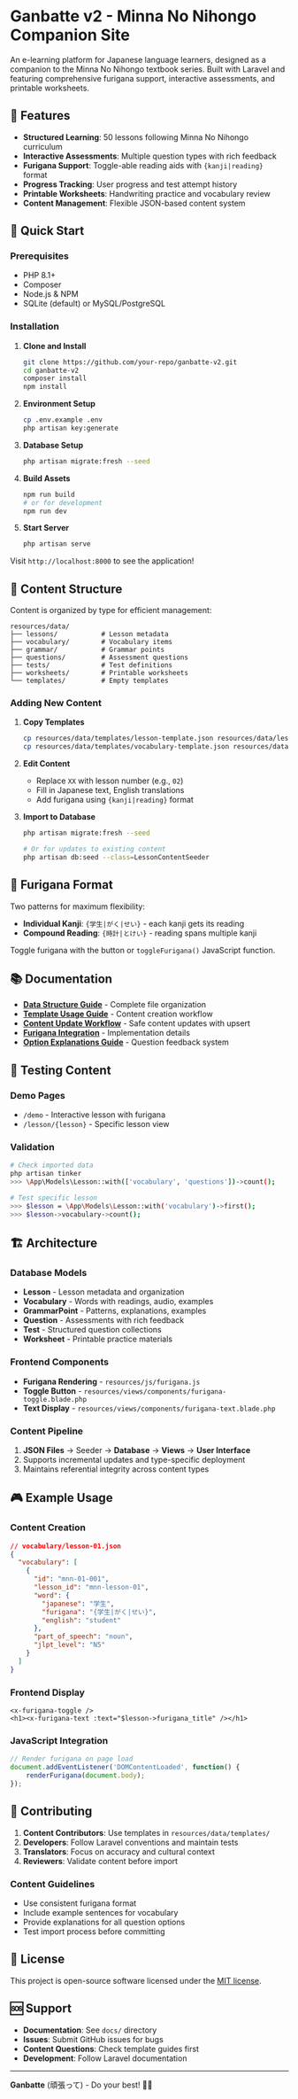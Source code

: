 # Ganbatte v2 - Minna No Nihongo Companion Site

An e-learning platform for Japanese language learners, designed as a companion to the Minna No Nihongo textbook series. Built with Laravel and featuring comprehensive furigana support, interactive assessments, and printable worksheets.

## 🎌 Features

- **Structured Learning**: 50 lessons following Minna No Nihongo curriculum
- **Interactive Assessments**: Multiple question types with rich feedback
- **Furigana Support**: Toggle-able reading aids with `{kanji|reading}` format
- **Progress Tracking**: User progress and test attempt history
- **Printable Worksheets**: Handwriting practice and vocabulary review
- **Content Management**: Flexible JSON-based content system

## 🚀 Quick Start

### Prerequisites
- PHP 8.1+
- Composer
- Node.js & NPM
- SQLite (default) or MySQL/PostgreSQL

### Installation

1. **Clone and Install**
   ```bash
   git clone https://github.com/your-repo/ganbatte-v2.git
   cd ganbatte-v2
   composer install
   npm install
   ```

2. **Environment Setup**
   ```bash
   cp .env.example .env
   php artisan key:generate
   ```

3. **Database Setup**
   ```bash
   php artisan migrate:fresh --seed
   ```

4. **Build Assets**
   ```bash
   npm run build
   # or for development
   npm run dev
   ```

5. **Start Server**
   ```bash
   php artisan serve
   ```

Visit `http://localhost:8000` to see the application!

## 📁 Content Structure

Content is organized by type for efficient management:

```
resources/data/
├── lessons/           # Lesson metadata
├── vocabulary/        # Vocabulary items  
├── grammar/           # Grammar points
├── questions/         # Assessment questions
├── tests/             # Test definitions
├── worksheets/        # Printable worksheets
└── templates/         # Empty templates
```

### Adding New Content

1. **Copy Templates**
   ```bash
   cp resources/data/templates/lesson-template.json resources/data/lessons/lesson-02.json
   cp resources/data/templates/vocabulary-template.json resources/data/vocabulary/lesson-02.json
   ```

2. **Edit Content**
   - Replace `XX` with lesson number (e.g., `02`)
   - Fill in Japanese text, English translations
   - Add furigana using `{kanji|reading}` format

3. **Import to Database**
   ```bash
   php artisan migrate:fresh --seed
   
   # Or for updates to existing content
   php artisan db:seed --class=LessonContentSeeder
   ```

## 🎯 Furigana Format

Two patterns for maximum flexibility:

- **Individual Kanji**: `{学生|がく|せい}` - each kanji gets its reading
- **Compound Reading**: `{時計|とけい}` - reading spans multiple kanji

Toggle furigana with the button or `toggleFurigana()` JavaScript function.

## 📚 Documentation

- **[Data Structure Guide](docs/data-structure-guide.md)** - Complete file organization
- **[Template Usage Guide](docs/template-usage-guide.md)** - Content creation workflow  
- **[Content Update Workflow](docs/content-update-workflow.md)** - Safe content updates with upsert
- **[Furigana Integration](docs/furigana-integration.md)** - Implementation details
- **[Option Explanations Guide](docs/option-explanations-guide.md)** - Question feedback system

## 🧪 Testing Content

### Demo Pages
- `/demo` - Interactive lesson with furigana
- `/lesson/{lesson}` - Specific lesson view

### Validation
```bash
# Check imported data
php artisan tinker
>>> \App\Models\Lesson::with(['vocabulary', 'questions'])->count();

# Test specific lesson
>>> $lesson = \App\Models\Lesson::with('vocabulary')->first();
>>> $lesson->vocabulary->count();
```

## 🏗️ Architecture

### Database Models
- **Lesson** - Lesson metadata and organization
- **Vocabulary** - Words with readings, audio, examples
- **GrammarPoint** - Patterns, explanations, examples
- **Question** - Assessments with rich feedback
- **Test** - Structured question collections
- **Worksheet** - Printable practice materials

### Frontend Components
- **Furigana Rendering** - `resources/js/furigana.js`
- **Toggle Button** - `resources/views/components/furigana-toggle.blade.php`
- **Text Display** - `resources/views/components/furigana-text.blade.php`

### Content Pipeline
1. **JSON Files** → Seeder → **Database** → **Views** → **User Interface**
2. Supports incremental updates and type-specific deployment
3. Maintains referential integrity across content types

## 🎮 Example Usage

### Content Creation
```json
// vocabulary/lesson-01.json
{
  "vocabulary": [
    {
      "id": "mnn-01-001",
      "lesson_id": "mnn-lesson-01", 
      "word": {
        "japanese": "学生",
        "furigana": "{学生|がく|せい}",
        "english": "student"
      },
      "part_of_speech": "noun",
      "jlpt_level": "N5"
    }
  ]
}
```

### Frontend Display
```blade
<x-furigana-toggle />
<h1><x-furigana-text :text="$lesson->furigana_title" /></h1>
```

### JavaScript Integration
```javascript
// Render furigana on page load
document.addEventListener('DOMContentLoaded', function() {
    renderFurigana(document.body);
});
```

## 🤝 Contributing

1. **Content Contributors**: Use templates in `resources/data/templates/`
2. **Developers**: Follow Laravel conventions and maintain tests
3. **Translators**: Focus on accuracy and cultural context
4. **Reviewers**: Validate content before import

### Content Guidelines
- Use consistent furigana format
- Include example sentences for vocabulary
- Provide explanations for all question options
- Test import process before committing

## 📄 License

This project is open-source software licensed under the [MIT license](LICENSE).

## 🆘 Support

- **Documentation**: See `docs/` directory
- **Issues**: Submit GitHub issues for bugs
- **Content Questions**: Check template guides first
- **Development**: Follow Laravel documentation

---

**Ganbatte** (頑張って) - Do your best! 🎌✨
